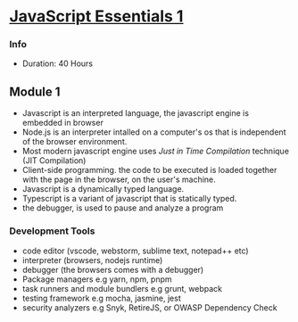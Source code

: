 # [JavaScript Essentials 1](https://www.netacad.com/courses/programming/javascript-essentials-1)
### Info
* Duration: 40 Hours

## Module 1
* Javascript is an interpreted language, the javascript engine is embedded in browser
* Node.js is an interpreter intalled on a computer's os that is independent of the browser environment.
* Most modern javascript engine uses *Just in Time Compilation* technique (JIT Compilation)
* Client-side programming. the code to be executed is loaded together with the page in the browser, on the user's machine.
* Javascript is a dynamically typed language.
* Typescript is a variant of javascript that is statically typed.
* the debugger, is used to pause and analyze a program

### Development Tools
- code editor (vscode, webstorm, sublime text, notepad++ etc)
- interpreter  (browsers, nodejs runtime)
- debugger (the browsers comes with a debugger)
- Package managers e.g yarn, npm, pnpm
- task runners and module bundlers e.g grunt, webpack
- testing framework e.g mocha, jasmine, jest
- security analyzers e.g Snyk, RetireJS, or OWASP Dependency Check